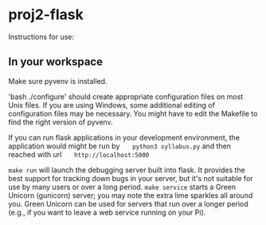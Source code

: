 # proj2-flask

Instructions for use:
## In your workspace

Make sure pyvenv is installed.

'bash ./configure' should create appropriate configuration files on
most Unix files.   If you are using Windows, some additional editing
of configuration files may be necessary.  You might have to edit the
Makefile to find the right version of 
pyvenv.

If you can run flask applications in your development environment, the
application would might be run by
`   python3 syllabus.py`
and then reached with url
`   http://localhost:5000`

`make run` will launch the debugging server built into flask.  It
provides the best support for tracking down bugs in your server, but
it's not suitable for use by many users or over a long period.  `make
service` starts a Green Unicorn (gunicorn) server; you may note the extra
lime sparkles all around you.  Green Unicorn can be used for servers
that run over a longer period (e.g., if you want to leave a web
service running on your Pi).   
